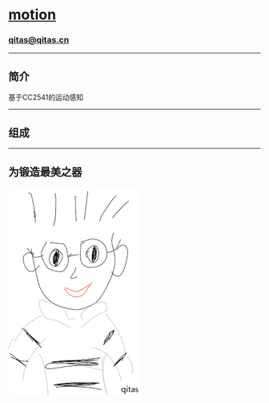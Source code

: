 ﻿# [motion](https://github.com/qitas/motion) 

### qitas@qitas.cn

---

## 简介

基于CC2541的运动感知

---

## 组成


---

## 为锻造最美之器

[![sites](qitas/qitas.png)](http://www.qitas.cn)
